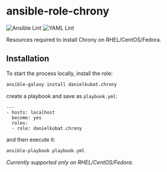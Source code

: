 # ansible-role-chrony

![Ansible Lint](https://github.com/danielkubat/ansible-role-chrony/actions/workflows/ansible-lint.yml/badge.svg)
![YAML Lint](https://github.com/danielkubat/ansible-role-chrony/actions/workflows/yamllint.yml/badge.svg)

Resources required to install Chrony on RHEL/CentOS/Fedora.

## Installation

To start the process locally, install the role:

```bash
ansible-galaxy install danielkubat.chrony
```

create a playbook and save as `playbook.yml`:

```
---
- hosts: localhost
  become: yes
  roles:
  - role: danielkubat.chrony
```

and then execute it:

```bash
ansible-playbook playbook.yml
```

_Currently supported only on RHEL/CentOS/Fedora._
